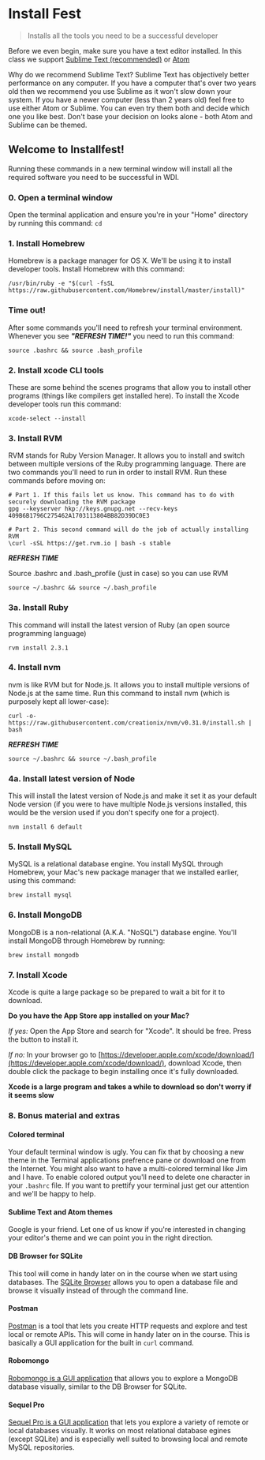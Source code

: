 # Install Fest

> Installs all the tools you need to be a successful developer

Before we even begin, make sure you have a text editor installed. In this class we support [Sublime Text (recommended)](http://www.sublimetext.com/3) or [Atom](https://atom.io)

Why do we recommend Sublime Text? Sublime Text has objectively better performance on any computer. If you have a computer that's over two years old then we recommend you use Sublime as it won't slow down your system. If you have a newer computer (less than 2 years old) feel free to use either Atom or Sublime. You can even try them both and decide which one you like best. Don't base your decision on looks alone - both Atom and Sublime can be themed.

## Welcome to Installfest!                         

Running these commands in a new terminal window will install all the required software you need to be successful in WDI.                        
### 0. Open a terminal window

Open the terminal application and ensure you're in your "Home" directory by running this command: `cd`


### 1. Install Homebrew

Homebrew is a package manager for OS X. We'll be using it to install developer tools. Install Homebrew with this command:

```
/usr/bin/ruby -e "$(curl -fsSL https://raw.githubusercontent.com/Homebrew/install/master/install)"
```

### Time out!

After some commands you'll need to refresh your terminal environment. Whenever you see __*"REFRESH TIME!"*__ you need to run this command:

```
source .bashrc && source .bash_profile
```

### 2. Install xcode CLI tools

These are some behind the scenes programs that allow you to install other programs (things like compilers get installed here). To install the Xcode developer tools run this command:

```
xcode-select --install
```

### 3. Install RVM

RVM stands for Ruby Version Manager. It allows you to install and switch between multiple versions of the Ruby programming language. There are two commands you'll need to run in order to install RVM. Run these commands before moving on:

```
# Part 1. If this fails let us know. This command has to do with securely downloading the RVM package
gpg --keyserver hkp://keys.gnupg.net --recv-keys 409B6B1796C275462A1703113804BB82D39DC0E3

# Part 2. This second command will do the job of actually installing RVM
\curl -sSL https://get.rvm.io | bash -s stable
```

__*REFRESH TIME*__

Source .bashrc and .bash_profile (just in case) so you can use RVM

```
source ~/.bashrc && source ~/.bash_profile
```

### 3a. Install Ruby

This command will install the latest version of Ruby (an open source programming language)

```
rvm install 2.3.1
```


### 4. Install nvm

nvm is like RVM but for Node.js. It allows you to install multiple versions of Node.js at the same time. Run this command to install nvm (which is purposely kept all lower-case):

```
curl -o- https://raw.githubusercontent.com/creationix/nvm/v0.31.0/install.sh | bash
```

__*REFRESH TIME*__

```
source ~/.bashrc && source ~/.bash_profile
```

### 4a. Install latest version of Node

This will install the latest version of Node.js and make it set it as your default Node version (if you were to have multiple Node.js versions installed, this would be the version used if you don't specify one for a project).

```
nvm install 6 default
```

### 5. Install MySQL

MySQL is a relational database engine. You install MySQL through Homebrew, your Mac's new package manager that we installed earlier, using this command:

```
brew install mysql
```

### 6. Install MongoDB

MongoDB is a non-relational (A.K.A. "NoSQL") database engine. You'll install MongoDB through Homebrew by running:

```
brew install mongodb
```

### 7. Install Xcode

Xcode is quite a large package so be prepared to wait a bit for it to download.

__Do you have the App Store app installed on your Mac?__

*If yes:* Open the App Store and search for "Xcode". It should be free. Press the button to install it.

*If no:* In your browser go to [https://developer.apple.com/xcode/download/](https://developer.apple.com/xcode/download/), download Xcode, then double click the package to begin installing once it's fully downloaded.

__Xcode is a large program and takes a while to download so don't worry if it seems slow__

### 8. Bonus material and extras

#### Colored terminal

Your default terminal window is ugly. You can fix that by choosing a new theme in the Terminal applications prefrence pane or download one from the Internet. You might also want to have a multi-colored terminal like Jim and I have. To enable colored output you'll need to delete one character in your `.bashrc` file. If you want to prettify your terminal just get our attention and we'll be happy to help.

#### Sublime Text and Atom themes

Google is your friend. Let one of us know if you're interested in changing your editor's theme and we can point you in the right direction.

#### DB Browser for SQLite

This tool will come in handy later on in the course when we start using databases. The [SQLite Browser](http://sqlitebrowser.org) allows you to open a database file and browse it visually instead of through the command line.

#### Postman

[Postman](https://www.getpostman.com) is a tool that lets you create HTTP requests and explore and test local or remote APIs. This will come in handy later on in the course. This is basically a GUI application for the built in `curl` command.

#### Robomongo

[Robomongo is a GUI application](https://robomongo.org) that allows you to explore a MongoDB database visually, similar to the DB Browser for SQLite.

#### Sequel Pro

[Sequel Pro is a GUI application](http://sequelpro.com) that lets you explore a variety of remote or local databases visually. It works on most relational database egines (except SQLite) and is especially well suited to browsing local and remote MySQL repositories.
